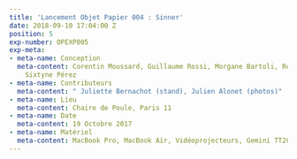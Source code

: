 ```yaml
---
title: 'Lancement Objet Papier 004 : Sinner'
date: 2018-09-10 17:04:00 Z
position: 5
exp-number: OPEXP005
exp-meta:
- meta-name: Conception
  meta-content: Corentin Moussard, Guillaume Rossi, Morgane Bartoli, Ronan Deshaies,
    Sixtyne Pérez
- meta-name: Contributeurs
  meta-content: " Juliette Bernachot (stand), Julien Alonet (photos)"
- meta-name: Lieu
  meta-content: Chaire de Poule, Paris 11
- meta-name: Date
  meta-content: 19 Octobre 2017
- meta-name: Matériel
  meta-content: MacBook Pro, MacBook Air, Vidéoprojecteurs, Gemini TT2000 + mixer
---
```


